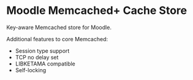 # Moodle Memcached+ Cache Store

Key-aware Memcached store for Moodle.

Additional features to core Memcached:
 * Session type support
 * TCP no delay set
 * LIBKETAMA compatible
 * Self-locking
